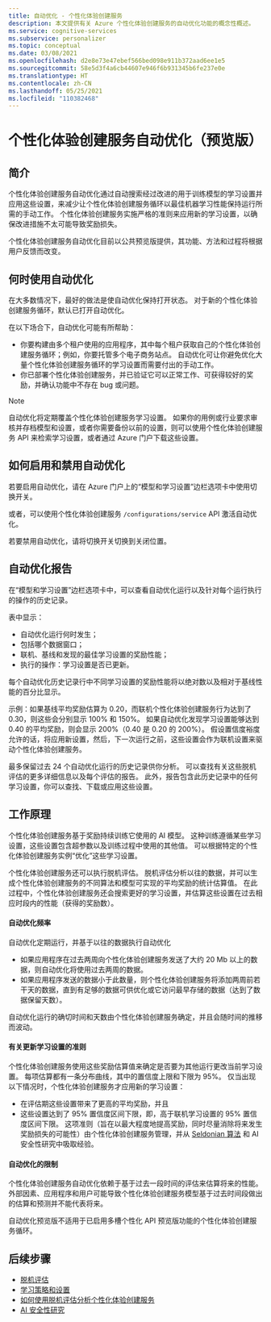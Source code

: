 ```yaml
---
title: 自动优化 - 个性化体验创建服务
description: 本文提供有关 Azure 个性化体验创建服务的自动优化功能的概念性概述。
ms.service: cognitive-services
ms.subservice: personalizer
ms.topic: conceptual
ms.date: 03/08/2021
ms.openlocfilehash: d2e8e73e47ebef566bed098e911b372aad6ee1e5
ms.sourcegitcommit: 58e5d3f4a6cb44607e946f6b931345b6fe237e0e
ms.translationtype: HT
ms.contentlocale: zh-CN
ms.lasthandoff: 05/25/2021
ms.locfileid: "110382468"
---
```

# <a name="personalizer-auto-optimize-preview"></a>个性化体验创建服务自动优化（预览版）


## <a name="introduction"></a>简介
个性化体验创建服务自动优化通过自动搜索经过改进的用于训练模型的学习设置并应用这些设置，来减少让个性化体验创建服务循环以最佳机器学习性能保持运行所需的手动工作。 个性化体验创建服务实施严格的准则来应用新的学习设置，以确保改进措施不太可能导致奖励损失。

个性化体验创建服务自动优化目前以公共预览版提供，其功能、方法和过程将根据用户反馈而改变。

## <a name="when-to-use-auto-optimize"></a>何时使用自动优化
在大多数情况下，最好的做法是使自动优化保持打开状态。 对于新的个性化体验创建服务循环，默认已打开自动优化。

在以下场合下，自动优化可能有所帮助：
* 你要构建由多个租户使用的应用程序，其中每个租户获取自己的个性化体验创建服务循环；例如，你要托管多个电子商务站点。 自动优化可让你避免优化大量个性化体验创建服务循环的学习设置而需要付出的手动工作。
* 你已部署个性化体验创建服务，并已验证它可以正常工作、可获得较好的奖励，并确认功能中不存在 bug 或问题。

> [!NOTE]
> 自动优化将定期覆盖个性化体验创建服务学习设置。 如果你的用例或行业要求审核并存档模型和设置，或者你需要备份以前的设置，则可以使用个性化体验创建服务 API 来检索学习设置，或者通过 Azure 门户下载这些设置。

## <a name="how-to-enable-and-disable-auto-optimize"></a>如何启用和禁用自动优化
若要启用自动优化，请在 Azure 门户上的“模型和学习设置”边栏选项卡中使用切换开关。 

或者，可以使用个性化体验创建服务 `/configurations/service` API 激活自动优化。

若要禁用自动优化，请将切换开关切换到关闭位置。

## <a name="auto-optimize-reports"></a>自动优化报告

在“模型和学习设置”边栏选项卡中，可以查看自动优化运行以及针对每个运行执行的操作的历史记录。 

表中显示：
* 自动优化运行何时发生；
* 包括哪个数据窗口；
* 联机、基线和发现的最佳学习设置的奖励性能；
* 执行的操作：学习设置是否已更新。

每个自动优化历史记录行中不同学习设置的奖励性能将以绝对数以及相对于基线性能的百分比显示。 

示例：如果基线平均奖励估算为 0.20，而联机个性化体验创建服务行为达到了 0.30，则这些会分别显示 100% 和 150%。 如果自动优化发现学习设置能够达到 0.40 的平均奖励，则会显示 200%（0.40 是 0.20 的 200%）。 假设置信度裕度允许的话，将应用新设置，然后，下一次运行之前，这些设置会作为联机设置来驱动个性化体验创建服务。

最多保留过去 24 个自动优化运行的历史记录供你分析。 可以查找有关这些脱机评估的更多详细信息以及每个评估的报告。 此外，报告包含此历史记录中的任何学习设置，你可以查找、下载或应用这些设置。

## <a name="how-it-works"></a>工作原理
个性化体验创建服务基于奖励持续训练它使用的 AI 模型。 这种训练遵循某些学习设置，这些设置包含超参数以及训练过程中使用的其他值。 可以根据特定的个性化体验创建服务实例“优化”这些学习设置。 

个性化体验创建服务还可以执行脱机评估。 脱机评估分析以往的数据，并可以生成个性化体验创建服务的不同算法和模型可实现的平均奖励的统计估算值。 在此过程中，个性化体验创建服务还会搜索更好的学习设置，并估算这些设置在过去相应时段内的性能（获得的奖励数）。

#### <a name="auto-optimize-frequency"></a>自动优化频率
自动优化定期运行，并基于以往的数据执行自动优化
* 如果应用程序在过去两周向个性化体验创建服务发送了大约 20 Mb 以上的数据，则自动优化将使用过去两周的数据。
* 如果应用程序发送的数据小于此数量，则个性化体验创建服务将添加两周前若干天的数据，直到有足够的数据可供优化或它访问最早存储的数据（达到了数据保留天数）。

自动优化运行的确切时间和天数由个性化体验创建服务确定，并且会随时间的推移而波动。

#### <a name="criteria-for-updating-learning-settings"></a>有关更新学习设置的准则

个性化体验创建服务使用这些奖励估算值来确定是否要为其他运行更改当前学习设置。 每项估算都有一条分布曲线，其中的置信度上限和下限为 95%。 仅当出现以下情况时，个性化体验创建服务才应用新的学习设置：
  * 在评估期这些设置带来了更高的平均奖励，并且
  * 这些设置达到了 95% 置信度区间下限，即，高于联机学习设置的 95% 置信度区间下限。
这项准则（旨在以最大程度地提高奖励，同时尽量消除将来发生奖励损失的可能性）由个性化体验创建服务管理，并从 [Seldonian 算法](https://aisafety.cs.umass.edu/overview.html) 和 AI 安全性研究中吸取经验。

#### <a name="limitations-of-auto-optimize"></a>自动优化的限制

个性化体验创建服务自动优化依赖于基于过去一段时间的评估来估算将来的性能。 外部因素、应用程序和用户可能导致个性化体验创建服务模型基于过去时间段做出的估算和预测并不能代表将来。

自动优化预览版不适用于已启用多槽个性化 API 预览版功能的个性化体验创建服务循环。 

## <a name="next-steps"></a>后续步骤

* [脱机评估](concepts-offline-evaluation.md)
* [学习策略和设置](concept-active-learning.md)
* [如何使用脱机评估分析个性化体验创建服务](how-to-offline-evaluation.md) 
* [AI 安全性研究](https://aisafety.cs.umass.edu/overview.html) 
